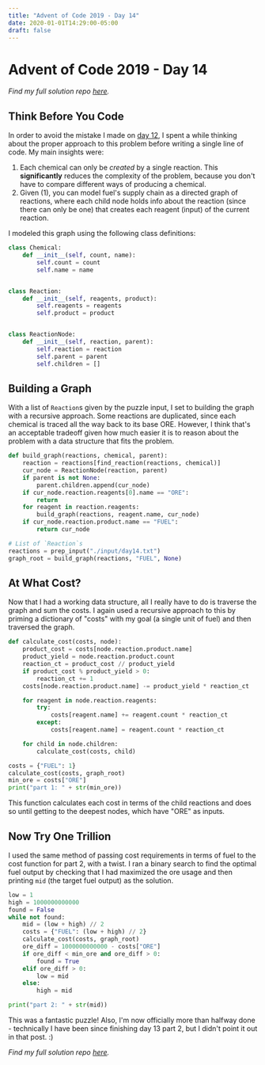 ```yaml
---
title: "Advent of Code 2019 - Day 14"
date: 2020-01-01T14:29:00-05:00
draft: false
---
```


# Advent of Code 2019 - Day 14

_Find my full solution repo [here](https://github.com/mattcdrake/aoc19-python)._

## Think Before You Code

In order to avoid the mistake I made on [day 12](https://www.mattcdrake.com/blog/advent-of-code-2019-day-12/),
I spent a while thinking about the proper approach to this problem before
writing a single line of code. My main insights were:

1) Each chemical can only be _created_ by a single reaction. This 
__significantly__ reduces the complexity of the problem, because you don't have
to compare different ways of producing a chemical.
2) Given (1), you can model fuel's supply chain as a directed graph of
reactions, where each child node holds info about the reaction (since there can
only be one) that creates each reagent (input) of the current reaction.

I modeled this graph using the following class definitions:

```py
class Chemical:
    def __init__(self, count, name):
        self.count = count
        self.name = name


class Reaction:
    def __init__(self, reagents, product):
        self.reagents = reagents
        self.product = product


class ReactionNode:
    def __init__(self, reaction, parent):
        self.reaction = reaction
        self.parent = parent
        self.children = []
```

## Building a Graph

With a list of `Reaction`s given by the puzzle input, I set to building the
graph with a recursive approach. Some reactions are duplicated, since each
chemical is traced all the way back to its base ORE. However, I think that's an
acceptable tradeoff given how much easier it is to reason about the problem with
a data structure that fits the problem.

```py
def build_graph(reactions, chemical, parent):
    reaction = reactions[find_reaction(reactions, chemical)]
    cur_node = ReactionNode(reaction, parent)
    if parent is not None:
        parent.children.append(cur_node)
    if cur_node.reaction.reagents[0].name == "ORE":
        return
    for reagent in reaction.reagents:
        build_graph(reactions, reagent.name, cur_node)
    if cur_node.reaction.product.name == "FUEL":
        return cur_node

# List of `Reaction`s
reactions = prep_input("./input/day14.txt")
graph_root = build_graph(reactions, "FUEL", None)
```

## At What Cost?

Now that I had a working data structure, all I really have to do is traverse the
graph and sum the costs. I again used a recursive approach to this by priming a
dictionary of "costs" with my goal (a single unit of fuel) and then traversed
the graph.

```py
def calculate_cost(costs, node):
    product_cost = costs[node.reaction.product.name]
    product_yield = node.reaction.product.count
    reaction_ct = product_cost // product_yield
    if product_cost % product_yield > 0:
        reaction_ct += 1
    costs[node.reaction.product.name] -= product_yield * reaction_ct

    for reagent in node.reaction.reagents:
        try:
            costs[reagent.name] += reagent.count * reaction_ct
        except:
            costs[reagent.name] = reagent.count * reaction_ct

    for child in node.children:
        calculate_cost(costs, child)

costs = {"FUEL": 1}
calculate_cost(costs, graph_root)
min_ore = costs["ORE"]
print("part 1: " + str(min_ore))
```

This function calculates each cost in terms of the child reactions and does so
until getting to the deepest nodes, which have "ORE" as inputs.

## Now Try One Trillion

I used the same method of passing cost requirements in terms of fuel to the cost
function for part 2, with a twist. I ran a binary search to find the optimal
fuel output by checking that I had maximized the ore usage and then printing
`mid` (the target fuel output) as the solution.

```py
low = 1
high = 1000000000000
found = False
while not found:
    mid = (low + high) // 2
    costs = {"FUEL": (low + high) // 2}
    calculate_cost(costs, graph_root)
    ore_diff = 1000000000000 - costs["ORE"]
    if ore_diff < min_ore and ore_diff > 0:
        found = True
    elif ore_diff > 0:
        low = mid
    else:
        high = mid

print("part 2: " + str(mid))
```

This was a fantastic puzzle! Also, I'm now officially more than halfway done -
technically I have been since finishing day 13 part 2, but I didn't point it out
in that post. :)

_Find my full solution repo [here](https://github.com/mattcdrake/aoc19-python)._

